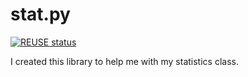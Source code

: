 <!--
SPDX-FileCopyrightText: 2024 Daniel Aimé Valcour <fosssweeper@gmail.com>

SPDX-License-Identifier: MIT
-->

# stat.py

 [![REUSE status](https://api.reuse.software/badge/git.fsfe.org/reuse/api)](https://api.reuse.software/info/git.fsfe.org/reuse/api)

I created this library to help me with my statistics class.